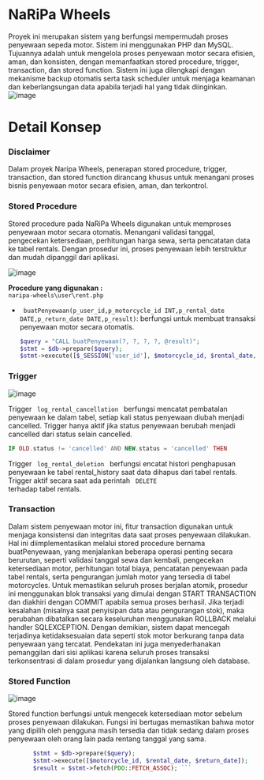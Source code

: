 # NaRiPa Wheels
Proyek ini merupakan sistem yang berfungsi mempermudah proses penyewaan sepeda motor. Sistem ini menggunakan PHP dan MySQL. Tujuannya adalah untuk mengelola proses penyewaan motor secara efisien, aman, dan konsisten, dengan memanfaatkan stored procedure, trigger, transaction, dan stored function. Sistem ini juga dilengkapi dengan mekanisme backup otomatis serta task scheduler untuk menjaga keamanan dan keberlangsungan data apabila terjadi hal yang tidak diinginkan.
![image](https://github.com/user-attachments/assets/116a211b-9de5-493f-a5bc-bfc834d7af77)

# Detail Konsep

### Disclaimer
Dalam proyek Naripa Wheels, penerapan stored procedure, trigger, transaction, dan stored function dirancang khusus untuk menangani proses bisnis penyewaan motor secara efisien, aman, dan terkontrol.

### Stored Procedure 
Stored procedure pada NaRiPa Wheels digunakan untuk memproses penyewaan motor secara otomatis. Menangani validasi tanggal, pengecekan ketersediaan, perhitungan harga sewa, serta pencatatan data ke tabel rentals. Dengan prosedur ini, proses penyewaan lebih terstruktur dan mudah dipanggil dari aplikasi.

![image](https://github.com/user-attachments/assets/30077580-71b4-4726-b572-bcbb8466ee58)

**Procedure yang digunakan :**  
`naripa-wheels\user\rent.php`

- <code> buatPenyewaan(p_user_id,p_motorcycle_id INT,p_rental_date DATE,p_return_date DATE,p_result)</code>: berfungsi untuk membuat transaksi penyewaan motor secara otomatis. 
  ```php
  $query = "CALL buatPenyewaan(?, ?, ?, ?, @result)";
  $stmt = $db->prepare($query);
  $stmt->execute([$_SESSION['user_id'], $motorcycle_id, $rental_date, $return_date]); ```


### Trigger
![image](https://github.com/user-attachments/assets/bdbbb4ca-ef85-4638-8a48-ab3091de18a5)

Trigger <code> log_rental_cancellation </code> berfungsi mencatat pembatalan penyewaan ke dalam tabel, setiap kali status penyewaan diubah menjadi cancelled. Trigger hanya aktif jika status penyewaan berubah menjadi cancelled dari status selain cancelled.
 ```php
 IF OLD.status != 'cancelled' AND NEW.status = 'cancelled' THEN
```
Trigger <code> log_rental_deletion </code> berfungsi encatat histori penghapusan penyewaan ke tabel rental_history saat data dihapus dari tabel rentals. Trigger  aktif secara  saat ada perintah <code> DELETE </code> terhadap tabel rentals.
  

### Transaction
Dalam sistem penyewaan motor ini, fitur transaction digunakan untuk menjaga konsistensi dan integritas data saat proses penyewaan dilakukan. Hal ini diimplementasikan melalui stored procedure bernama buatPenyewaan, yang menjalankan beberapa operasi penting secara berurutan, seperti validasi tanggal sewa dan kembali, pengecekan ketersediaan motor, perhitungan total biaya, pencatatan penyewaan pada tabel rentals, serta pengurangan jumlah motor yang tersedia di tabel motorcycles. Untuk memastikan seluruh proses berjalan atomik, prosedur ini menggunakan blok transaksi yang dimulai dengan START TRANSACTION dan diakhiri dengan COMMIT apabila semua proses berhasil. Jika terjadi kesalahan (misalnya saat penyisipan data atau pengurangan stok), maka perubahan dibatalkan secara keseluruhan menggunakan ROLLBACK melalui handler SQLEXCEPTION. Dengan demikian, sistem dapat mencegah terjadinya ketidaksesuaian data seperti stok motor berkurang tanpa data penyewaan yang tercatat. Pendekatan ini juga menyederhanakan pemanggilan dari sisi aplikasi karena seluruh proses transaksi terkonsentrasi di dalam prosedur yang dijalankan langsung oleh database.


### Stored Function
![image](https://github.com/user-attachments/assets/8b2e8681-3257-40b4-95aa-661370af74de)

Stored function berfungsi untuk mengecek ketersediaan motor sebelum proses penyewaan dilakukan. Fungsi ini bertugas memastikan bahwa motor yang dipilih oleh pengguna masih tersedia dan tidak sedang dalam proses penyewaan oleh orang lain pada rentang tanggal yang sama.

 ```php $query = "SELECT cekKetersediaan(?, ?, ?) as available";
        $stmt = $db->prepare($query);
        $stmt->execute([$motorcycle_id, $rental_date, $return_date]);
        $result = $stmt->fetch(PDO::FETCH_ASSOC); ```


